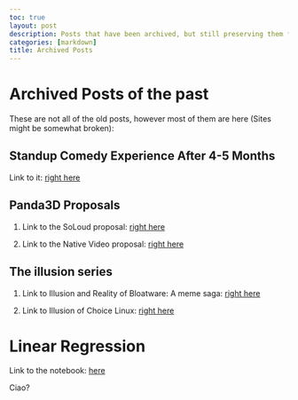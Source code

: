 ```yaml
---
toc: true
layout: post
description: Posts that have been archived, but still preserving them for the sake of preservation
categories: [markdown]
title: Archived Posts
---
```

# Archived Posts of the past
These are not all of the old posts, however most of them are here (Sites might be somewhat broken):

## Standup Comedy Experience After 4-5 Months

Link to it: [right here](https://freeshabh.github.io/xblog/comedy/2020/02/13/Standup-Comedy-Experience-After-4-5-months.html)

## Panda3D Proposals

1. Link to the SoLoud proposal: [right here](https://freeshabh.github.io/xblog/2020/03/30/Panda3D-SoLoud-Integration-Proposal.html)

2. Link to the Native Video proposal: [right here](https://freeshabh.github.io/xblog/2020/03/30/Panda3D-native-video-2020-proposal.html)

## The illusion series
1. Link to Illusion and Reality of Bloatware: A meme saga: [right here](https://freeshabh.github.io/xblog/linux/soft-community/2020/04/05/Illusion-And-reality-ofBloatware.html)

2. Link to Illusion of Choice Linux: [right here](https://freeshabh.github.io/xblog/linux/soft-community/2020/04/05/Illusion_ofChoiceLinux.html)

# Linear Regression
Link to the notebook: [here](https://freeshabh.github.io/xblog/machine-learning/2020/04/06/linear-regression-a-non-authoritative-guide.html)

Ciao?

